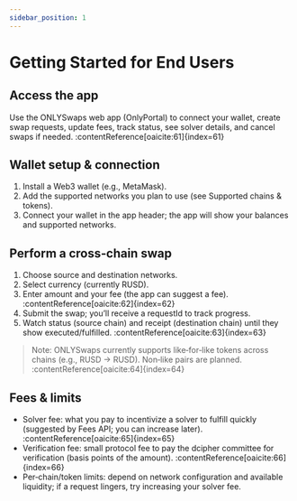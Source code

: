 ```yaml
---
sidebar_position: 1
---
```


# Getting Started for End Users

## Access the app

Use the ONLYSwaps web app (OnlyPortal) to connect your wallet, create swap requests, update fees, track status, see solver details, and cancel swaps if needed. :contentReference[oaicite:61]{index=61}

## Wallet setup & connection

1) Install a Web3 wallet (e.g., MetaMask).  
2) Add the supported networks you plan to use (see Supported chains & tokens).  
3) Connect your wallet in the app header; the app will show your balances and supported networks.

## Perform a cross‑chain swap

1) Choose source and destination networks.  
2) Select currency (currently RUSD).  
3) Enter amount and your fee (the app can suggest a fee). :contentReference[oaicite:62]{index=62}  
4) Submit the swap; you’ll receive a requestId to track progress.  
5) Watch status (source chain) and receipt (destination chain) until they show executed/fulfilled. :contentReference[oaicite:63]{index=63}

> Note: ONLYSwaps currently supports like‑for‑like tokens across chains (e.g., RUSD → RUSD). Non‑like pairs are planned. :contentReference[oaicite:64]{index=64}

## Fees & limits

- Solver fee: what you pay to incentivize a solver to fulfill quickly (suggested by Fees API; you can increase later). :contentReference[oaicite:65]{index=65}  
- Verification fee: small protocol fee to pay the dcipher committee for verification (basis points of the amount). :contentReference[oaicite:66]{index=66}  
- Per‑chain/token limits: depend on network configuration and available liquidity; if a request lingers, try increasing your solver fee.

